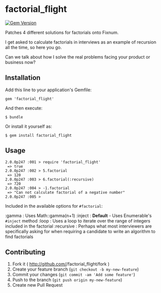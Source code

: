 factorial_flight
================

[![Gem Version](https://badge.fury.io/rb/factorial_flight.png)](http://badge.fury.io/rb/factorial_flight)

Patches 4 different solutions for factorials onto Fixnum. 

I get asked to calculate factorials in interviews as an example of recursion all the time, so here you go.

Can we talk about how I solve the real problems facing your product or business now?

## Installation

Add this line to your application's Gemfile:

    gem 'factorial_flight'

And then execute:

    $ bundle

Or install it yourself as:

    $ gem install factorial_flight

## Usage

    2.0.0p247 :001 > require 'factorial_flight'
     => true
    2.0.0p247 :002 > 5.factorial
     => 120
    2.0.0p247 :003 > 6.factorial(:recursive)
     => 720
    2.0.0p247 :004 > -1.factorial
     => "Can not calculate factorial of a negative number"
    2.0.0p247 :005 >

Included in the available options for ```#factorial```:

:gamma
: Uses Math::gamma(n+1) 
:inject
: **Default** - Uses Enumerable's ```#inject``` method 
:loop
: Uses a loop to iterate over the range of integers included in the factorial
:recursive
: Perhaps what most interviewers are specifically asking for when requiring a candidate to write an algorithm to find factorials

## Contributing

1. Fork it ( http://github.com/<my-github-username>/factorial_flight/fork )
2. Create your feature branch (`git checkout -b my-new-feature`)
3. Commit your changes (`git commit -am 'Add some feature'`)
4. Push to the branch (`git push origin my-new-feature`)
5. Create new Pull Request
